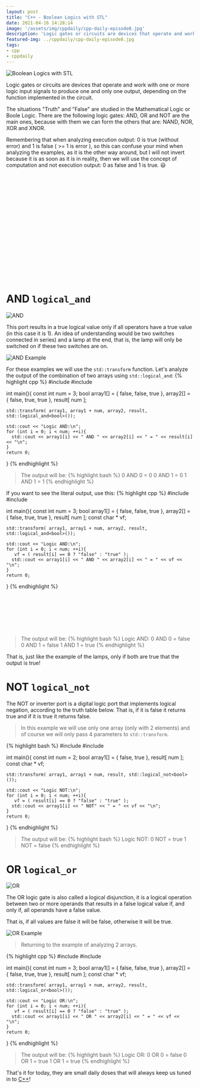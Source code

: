 ```yaml
---
layout: post
title: "C++ - Boolean Logics with STL"
date: 2021-04-16 14:28:14
image: '/assets/img/cppdaily/cpp-daily-episode8.jpg'
description: 'Logic gates or circuits are devices that operate and work with one or more logic input signals to produce one and only one output.'
featured-img: ../cppdaily/cpp-daily-episode8.jpg
tags:
- cpp
- cppdaily
---
```


![Boolean Logics with STL](/assets/img/cppdaily/cpp-daily-episode8.jpg)

Logic gates or circuits are devices that operate and work with one or more logic input signals to produce one and only one output, depending on the function implemented in the circuit.

The situations "Truth" and "False" are studied in the Mathematical Logic or Boole Logic. There are the following logic gates: AND, OR and NOT are the main ones, because with them we can form the others that are: NAND, NOR, XOR and XNOR.

Remembering that when analyzing execution output: 0 is true (without error) and 1 is false ( >= 1 is error ), so this can confuse your mind when analyzing the examples, as it is the other way around, but I will not invert because it is as soon as it is in reality, then we will use the concept of computation and not execution output: 0 as false and 1 is true. 😃

<!-- QUADRADO -->
<script async src="//pagead2.googlesyndication.com/pagead/js/adsbygoogle.js"></script>
<ins class="adsbygoogle"
style="display:inline-block;width:336px;height:280px"
data-ad-client="ca-pub-2838251107855362"
data-ad-slot="5351066970"></ins>
<script>
(adsbygoogle = window.adsbygoogle || []).push({});
</script>

# AND `logical_and`
![AND](/assets/img/cppdaily/and.jpg)

This port results in a true logical value only if all operators have a true value (in this case it is 1). An idea of understanding would be two switches connected in series) and a lamp at the end, that is, the lamp will only be switched on if these two switches are on.

![AND Example](/assets/img/cppdaily/and_example.jpg)

For these examples we will use the `std::transform` function. Let's analyze the output of the combination of two arrays using `std::logical_and`:
{% highlight cpp %}
#include <iostream>
#include <algorithm>

int main(){
    const int num = 3;
    bool array1[] = { false, false, true },
         array2[] = { false, true, true },
         result[ num ];

    std::transform( array1, array1 + num, array2, result, std::logical_and<bool>());

    std::cout << "Logic AND:\n";
    for (int i = 0; i < num; ++i){
      std::cout << array1[i] << " AND " << array2[i] << " = " << result[i] << "\n";
    }
    return 0;
}
{% endhighlight %}
> The output will be:
{% highlight bash %}
0 AND 0 = 0
0 AND 1 = 0
1 AND 1 = 1
{% endhighlight %}

If you want to see the literal output, use this:
{% highlight cpp %}
#include <iostream>
#include <algorithm>

int main(){
    const int num = 3;
    bool array1[] = { false, false, true },
         array2[] = { false, true, true },
         result[ num ];
    const char * vf;

    std::transform( array1, array1 + num, array2, result, std::logical_and<bool>());

    std::cout << "Logic AND:\n";
    for (int i = 0; i < num; ++i){
       vf = ( result[i] == 0 ? "false" : "true" );
      std::cout << array1[i] << " AND " << array2[i] << " = " << vf << "\n";
    }
    return 0;
}
{% endhighlight %}

<!-- LISTA MIN -->
<script async src="//pagead2.googlesyndication.com/pagead/js/adsbygoogle.js"></script>
<ins class="adsbygoogle"
style="display:inline-block;width:730px;height:95px"
data-ad-client="ca-pub-2838251107855362"
data-ad-slot="5351066970"></ins>
<script>
(adsbygoogle = window.adsbygoogle || []).push({});
</script>

> The output will be:
{% highlight bash %}
Logic AND:
0 AND 0 = false
0 AND 1 = false
1 AND 1 = true
{% endhighlight %}

That is, just like the example of the lamps, only if both are true that the output is true!

# NOT `logical_not`
The NOT or inverter port is a digital logic port that implements logical negation, according to the truth table below. That is, if it is false it returns true and if it is true it returns false.

> In this example we will use only one array (only with 2 elements) and of course we will only pass 4 parameters to `std::transform`.

{% highlight bash %}
#include <iostream>
#include <algorithm>

int main(){
    const int num = 2;
    bool array1[] = { false, true },
         result[ num ];
    const char * vf;

    std::transform( array1, array1 + num, result, std::logical_not<bool>());

    std::cout << "Logic NOT:\n";
    for (int i = 0; i < num; ++i){
       vf = ( result[i] == 0 ? "false" : "true" );
      std::cout << array1[i] << " NOT" << " = " << vf << "\n";
    }
    return 0;
}
{% endhighlight %}
> The output will be:
{% highlight bash %}
Logic NOT:
0 NOT = true
1 NOT = false
{% endhighlight %}

<!-- RETANGULO LARGO 2 -->
<script async src="//pagead2.googlesyndication.com/pagead/js/adsbygoogle.js"></script>
<ins class="adsbygoogle"
style="display:block; text-align:center;"
data-ad-layout="in-article"
data-ad-format="fluid"
data-ad-client="ca-pub-2838251107855362"
data-ad-slot="8549252987"></ins>
<script>
(adsbygoogle = window.adsbygoogle || []).push({});
</script>

# OR `logical_or`
![OR](/assets/img/cppdaily/or.jpg)

The OR logic gate is also called a logical disjunction, it is a logical operation between two or more operands that results in a false logical value if, and only if, all operands have a false value.

That is, if all values are false it will be false, otherwise it will be true.

![OR Example](/assets/img/cppdaily/or_example.jpg)

> Returning to the example of analyzing 2 arrays.

{% highlight cpp %}
#include <iostream>
#include <algorithm>

int main(){
    const int num = 3;
    bool array1[] = { false, false, true },
         array2[] = { false, true, true },
         result[ num ];
    const char * vf;

    std::transform( array1, array1 + num, array2, result, std::logical_or<bool>());

    std::cout << "Logic OR:\n";
    for (int i = 0; i < num; ++i){
       vf = ( result[i] == 0 ? "false" : "true" );
      std::cout << array1[i] << " OR " << array2[i] << " = " << vf << "\n";
    }
    return 0;
}
{% endhighlight %}
> The output will be:
{% highlight bash %}
Logic OR:
0 OR 0 = false
0 OR 1 = true
1 OR 1 = true
{% endhighlight %}

That's it for today, they are small daily doses that will always keep us tuned in to [C++](https://en.terminalroot.com.br/i-created-a-c-financial-management-program-for-linux-and-windows/)!

<!-- RETANGULO LARGO -->
<script async src="https://pagead2.googlesyndication.com/pagead/js/adsbygoogle.js"></script>
<!-- Informat -->
<ins class="adsbygoogle"
style="display:block"
data-ad-client="ca-pub-2838251107855362"
data-ad-slot="2327980059"
data-ad-format="auto"
data-full-width-responsive="true"></ins>
<script>
(adsbygoogle = window.adsbygoogle || []).push({});
</script>


